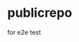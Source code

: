# publicrepo
for e2e test


















































































































































































































































































































































































































































































































































































































































































































































































































































































































































































































































































































































































































































































































































































































































































































































































































































































































































































































































































































































































































